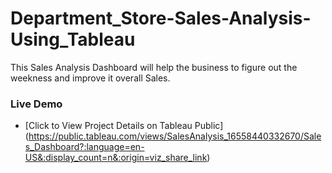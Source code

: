 # Department_Store-Sales-Analysis-Using_Tableau
This Sales Analysis Dashboard will help the business to figure out the weekness and improve it overall Sales. 

### Live Demo 
+ [Click to View Project Details on Tableau Public] 
(https://public.tableau.com/views/SalesAnalysis_16558440332670/Sales_Dashboard?:language=en-US&:display_count=n&:origin=viz_share_link)



